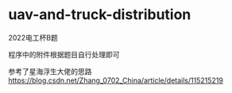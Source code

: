 # uav-and-truck-distribution
2022电工杯B题

程序中的附件根据题目自行处理即可

参考了星海浮生大佬的思路 https://blog.csdn.net/Zhang_0702_China/article/details/115215219
